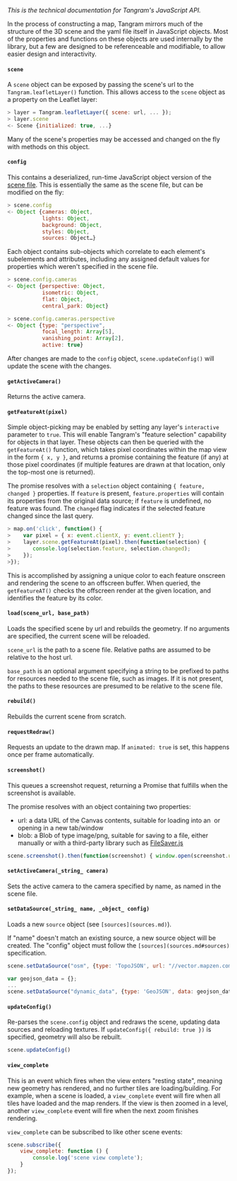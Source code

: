 *This is the technical documentation for Tangram's JavaScript API.*

In the process of constructing a map, Tangram mirrors much of the structure of the 3D scene and the yaml file itself in JavaScript objects. Most of the properties and functions on these objects are used internally by the library, but a few are designed to be referenceable and modifiable, to allow easier design and interactivity.

#### `scene`
A `scene` object can be exposed by passing the scene's url to the `Tangram.leafletLayer()` function. This allows access to the `scene` object as a property on the Leaflet layer:

```javascript
> layer = Tangram.leafletLayer({ scene: url, ... });
> layer.scene
<- Scene {initialized: true, ...}
```

Many of the scene's properties may be accessed and changed on the fly with methods on this object.

#### `config`
This contains a deserialized, run-time JavaScript object version of the [scene file](Scene-file.md). This is essentially the same as the scene file, but can be modified on the fly:

```javascript
> scene.config
<- Object {cameras: Object,
           lights: Object,
           background: Object,
           styles: Object,
           sources: Object…}
```

Each object contains sub-objects which correlate to each element's subelements and attributes, including any assigned default values for properties which weren't specified in the scene file.

```javascript
> scene.config.cameras
<- Object {perspective: Object,
           isometric: Object,
           flat: Object,
           central_park: Object}
```

```javascript
> scene.config.cameras.perspective
<- Object {type: "perspective",
           focal_length: Array[5],
           vanishing_point: Array[2],
           active: true}
```

After changes are made to the `config` object, `scene.updateConfig()` will update the scene with the changes.

#### `getActiveCamera()`
Returns the active camera.

#### `getFeatureAt(pixel)`
Simple object-picking may be enabled by setting any layer's `interactive` parameter to `true`. This will enable Tangram's "feature selection" capability for objects in that layer. These objects can then be queried with the `getFeatureAt()` function, which takes pixel coordinates within the map view in the form `{ x, y }`, and returns a promise containing the feature (if any) at those pixel coordinates (if multiple features are drawn at that location, only the top-most one is returned).

The promise resolves with a `selection` object containing `{ feature, changed }` properties. If `feature` is present, `feature.properties` will contain its properties from the original data source; if `feature` is undefined, no feature was found. The `changed` flag indicates if the selected feature changed since the last query.

```javascript
> map.on('click', function() {
>    var pixel = { x: event.clientX, y: event.clientY };
>    layer.scene.getFeatureAt(pixel).then(function(selection) {
>       console.log(selection.feature, selection.changed);
>    });
>});
```

This is accomplished by assigning a unique color to each feature onscreen and rendering the scene to an offscreen buffer. When queried, the `getFeatureAT()` checks the offscreen render at the given location, and identifies the feature by its color.

#### `load(scene_url, base_path)`
Loads the specified scene by url and rebuilds the geometry. If no arguments are specified, the current scene will be reloaded.

`scene_url` is the path to a scene file. Relative paths are assumed to be relative to the host url.

`base_path` is an optional argument specifying a string to be prefixed to paths for resources needed to the scene file, such as images. If it is not present, the paths to these resources are presumed to be relative to the scene file.

#### `rebuild()`
Rebuilds the current scene from scratch.

#### `requestRedraw()`
Requests an update to the drawn map. If `animated: true` is set, this happens once per frame automatically.

#### `screenshot()`
This queues a screenshot request, returning a Promise that fulfills when the screenshot is available.

The promise resolves with an object containing two properties:

- url: a data URL of the Canvas contents, suitable for loading into an <img> or opening in a new tab/window
- blob: a Blob of type image/png, suitable for saving to a file, either manually or with a third-party library such as [FileSaver.js](https://github.com/eligrey/FileSaver.js/)

```javascript
scene.screenshot().then(function(screenshot) { window.open(screenshot.url); });
```

#### `setActiveCamera(_string_ camera)`
Sets the active camera to the camera specified by name, as named in the scene file.

#### `setDataSource(_string_ name, _object_ config)`
Loads a new `source` object (see `[sources](sources.md)`).

If "name" doesn't match an existing source, a new source object will be created. The "config" object must follow the `[sources](sources.md#sources)` specification.

```javascript
scene.setDataSource("osm", {type: 'TopoJSON', url: "//vector.mapzen.com/osm/all/{z}/{x}/{y}.topojson" });
```

```javascript
var geojson_data = {};
...
scene.setDataSource("dynamic_data", {type: 'GeoJSON', data: geojson_data });
```

#### `updateConfig()`
Re-parses the `scene.config` object and redraws the scene, updating data sources and reloading textures. If `updateConfig({ rebuild: true })` is specified, geometry will also be rebuilt.

```javascript
scene.updateConfig()
```

#### `view_complete`
This is an event which fires when the view enters "resting state", meaning new geometry has rendered, and no further tiles are loading/building. For example, when a scene is loaded, a `view_complete` event will fire when all tiles have loaded and the map renders. If the view is then zoomed in a level, another `view_complete` event will fire when the next zoom finishes rendering.

`view_complete` can be subscribed to like other scene events:

```javascript
scene.subscribe({
    view_complete: function () {
        console.log('scene view complete');
    }
});
```
